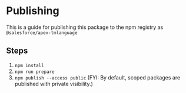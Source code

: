 # Publishing

This is a guide for publishing this package to the npm registry as `@salesforce/apex-tmlanguage`

## Steps

1. `npm install`
1. `npm run prepare`
1. `npm publish --access public` (FYI: By default, scoped packages are published with private visibility.)
